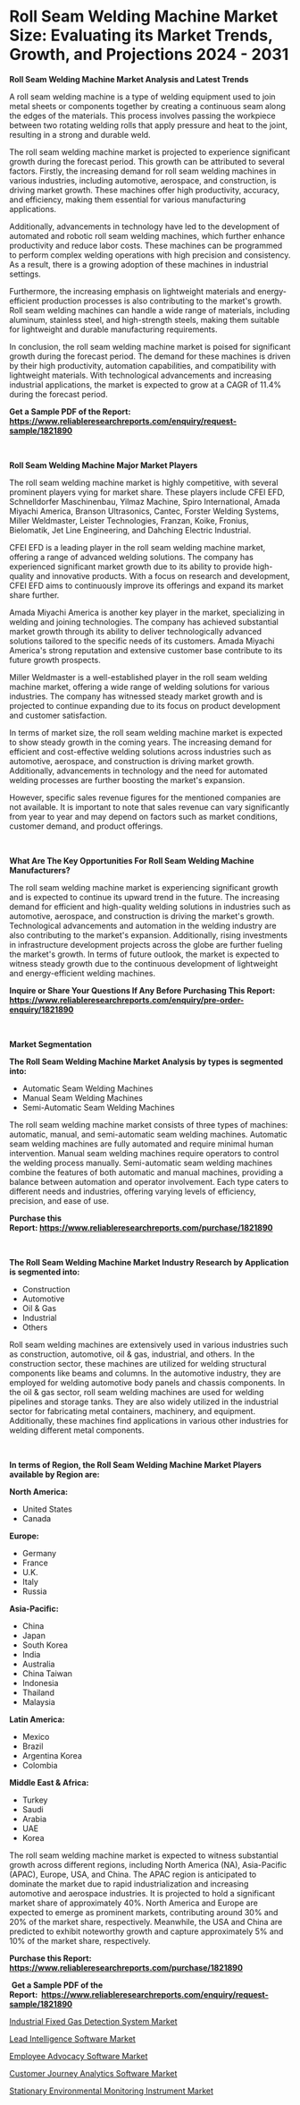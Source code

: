 <p><h1>Roll Seam Welding Machine Market Size: Evaluating its Market Trends, Growth, and Projections 2024 - 2031</h1></p><p><strong>Roll Seam Welding Machine Market Analysis and Latest Trends</strong></p>
<p><p>A roll seam welding machine is a type of welding equipment used to join metal sheets or components together by creating a continuous seam along the edges of the materials. This process involves passing the workpiece between two rotating welding rolls that apply pressure and heat to the joint, resulting in a strong and durable weld.</p><p>The roll seam welding machine market is projected to experience significant growth during the forecast period. This growth can be attributed to several factors. Firstly, the increasing demand for roll seam welding machines in various industries, including automotive, aerospace, and construction, is driving market growth. These machines offer high productivity, accuracy, and efficiency, making them essential for various manufacturing applications.</p><p>Additionally, advancements in technology have led to the development of automated and robotic roll seam welding machines, which further enhance productivity and reduce labor costs. These machines can be programmed to perform complex welding operations with high precision and consistency. As a result, there is a growing adoption of these machines in industrial settings.</p><p>Furthermore, the increasing emphasis on lightweight materials and energy-efficient production processes is also contributing to the market's growth. Roll seam welding machines can handle a wide range of materials, including aluminum, stainless steel, and high-strength steels, making them suitable for lightweight and durable manufacturing requirements.</p><p>In conclusion, the roll seam welding machine market is poised for significant growth during the forecast period. The demand for these machines is driven by their high productivity, automation capabilities, and compatibility with lightweight materials. With technological advancements and increasing industrial applications, the market is expected to grow at a CAGR of 11.4% during the forecast period.</p></p>
<p><strong>Get a Sample PDF of the Report:&nbsp; <a href="https://www.reliableresearchreports.com/enquiry/request-sample/1821890">https://www.reliableresearchreports.com/enquiry/request-sample/1821890</a></strong></p>
<p>&nbsp;</p>
<p><strong>Roll Seam Welding Machine Major Market Players</strong></p>
<p><p>The roll seam welding machine market is highly competitive, with several prominent players vying for market share. These players include CFEI EFD, Schnelldorfer Maschinenbau, Yilmaz Machine, Spiro International, Amada Miyachi America, Branson Ultrasonics, Cantec, Forster Welding Systems, Miller Weldmaster, Leister Technologies, Franzan, Koike, Fronius, Bielomatik, Jet Line Engineering, and Dahching Electric Industrial.</p><p>CFEI EFD is a leading player in the roll seam welding machine market, offering a range of advanced welding solutions. The company has experienced significant market growth due to its ability to provide high-quality and innovative products. With a focus on research and development, CFEI EFD aims to continuously improve its offerings and expand its market share further.</p><p>Amada Miyachi America is another key player in the market, specializing in welding and joining technologies. The company has achieved substantial market growth through its ability to deliver technologically advanced solutions tailored to the specific needs of its customers. Amada Miyachi America's strong reputation and extensive customer base contribute to its future growth prospects.</p><p>Miller Weldmaster is a well-established player in the roll seam welding machine market, offering a wide range of welding solutions for various industries. The company has witnessed steady market growth and is projected to continue expanding due to its focus on product development and customer satisfaction.</p><p>In terms of market size, the roll seam welding machine market is expected to show steady growth in the coming years. The increasing demand for efficient and cost-effective welding solutions across industries such as automotive, aerospace, and construction is driving market growth. Additionally, advancements in technology and the need for automated welding processes are further boosting the market's expansion.</p><p>However, specific sales revenue figures for the mentioned companies are not available. It is important to note that sales revenue can vary significantly from year to year and may depend on factors such as market conditions, customer demand, and product offerings.</p></p>
<p>&nbsp;</p>
<p><strong>What Are The Key Opportunities For Roll Seam Welding Machine Manufacturers?</strong></p>
<p><p>The roll seam welding machine market is experiencing significant growth and is expected to continue its upward trend in the future. The increasing demand for efficient and high-quality welding solutions in industries such as automotive, aerospace, and construction is driving the market's growth. Technological advancements and automation in the welding industry are also contributing to the market's expansion. Additionally, rising investments in infrastructure development projects across the globe are further fueling the market's growth. In terms of future outlook, the market is expected to witness steady growth due to the continuous development of lightweight and energy-efficient welding machines.</p></p>
<p><strong>Inquire or Share Your Questions If Any Before Purchasing This Report: <a href="https://www.reliableresearchreports.com/enquiry/pre-order-enquiry/1821890">https://www.reliableresearchreports.com/enquiry/pre-order-enquiry/1821890</a></strong></p>
<p>&nbsp;</p>
<p><strong>Market Segmentation</strong></p>
<p><strong>The Roll Seam Welding Machine Market Analysis by types is segmented into:</strong></p>
<p><ul><li>Automatic Seam Welding Machines</li><li>Manual Seam Welding Machines</li><li>Semi-Automatic Seam Welding Machines</li></ul></p>
<p><p>The roll seam welding machine market consists of three types of machines: automatic, manual, and semi-automatic seam welding machines. Automatic seam welding machines are fully automated and require minimal human intervention. Manual seam welding machines require operators to control the welding process manually. Semi-automatic seam welding machines combine the features of both automatic and manual machines, providing a balance between automation and operator involvement. Each type caters to different needs and industries, offering varying levels of efficiency, precision, and ease of use.</p></p>
<p><strong>Purchase this Report:&nbsp;<a href="https://www.reliableresearchreports.com/purchase/1821890">https://www.reliableresearchreports.com/purchase/1821890</a></strong></p>
<p>&nbsp;</p>
<p><strong>The Roll Seam Welding Machine Market Industry Research by Application is segmented into:</strong></p>
<p><ul><li>Construction</li><li>Automotive</li><li>Oil & Gas</li><li>Industrial</li><li>Others</li></ul></p>
<p><p>Roll seam welding machines are extensively used in various industries such as construction, automotive, oil & gas, industrial, and others. In the construction sector, these machines are utilized for welding structural components like beams and columns. In the automotive industry, they are employed for welding automotive body panels and chassis components. In the oil & gas sector, roll seam welding machines are used for welding pipelines and storage tanks. They are also widely utilized in the industrial sector for fabricating metal containers, machinery, and equipment. Additionally, these machines find applications in various other industries for welding different metal components.</p></p>
<p>&nbsp;</p>
<p><strong>In terms of Region, the Roll Seam Welding Machine Market Players available by Region are:</strong></p>
<p>
    <p> <strong> North America: </strong>
        <ul>
            <li>United States</li>
            <li>Canada</li>
        </ul>
        </p> 
    <p> <strong> Europe: </strong>
        <ul>
            <li>Germany</li>
            <li>France</li>
            <li>U.K.</li>
            <li>Italy</li>
            <li>Russia</li>
        </ul>
        </p> 
    <p> <strong> Asia-Pacific: </strong>
        <ul>
            <li>China</li>
            <li>Japan</li>
            <li>South Korea</li>
            <li>India</li>
            <li>Australia</li>
            <li>China Taiwan</li>
            <li>Indonesia</li>
            <li>Thailand</li>
            <li>Malaysia</li>
        </ul>
        </p> 
    <p> <strong> Latin America: </strong>
        <ul>
            <li>Mexico</li>
            <li>Brazil</li>
            <li>Argentina Korea</li>
            <li>Colombia</li>
        </ul>
        </p> 
    <p> <strong> Middle East & Africa: </strong>
        <ul>
            <li>Turkey</li>
            <li>Saudi</li>
            <li>Arabia</li>
            <li>UAE</li>
            <li>Korea</li>
        </ul>
    </p>
    </p>
<p><p>The roll seam welding machine market is expected to witness substantial growth across different regions, including North America (NA), Asia-Pacific (APAC), Europe, USA, and China. The APAC region is anticipated to dominate the market due to rapid industrialization and increasing automotive and aerospace industries. It is projected to hold a significant market share of approximately 40%. North America and Europe are expected to emerge as prominent markets, contributing around 30% and 20% of the market share, respectively. Meanwhile, the USA and China are predicted to exhibit noteworthy growth and capture approximately 5% and 10% of the market share, respectively.</p></p>
<p><strong>Purchase this Report: <a href="https://www.reliableresearchreports.com/purchase/1821890">https://www.reliableresearchreports.com/purchase/1821890</a></strong></p>
<p>&nbsp;<strong>Get a Sample PDF of the Report:&nbsp;&nbsp;<a href="https://www.reliableresearchreports.com/enquiry/request-sample/1821890">https://www.reliableresearchreports.com/enquiry/request-sample/1821890</a></strong></p>
<p><strong></strong></p>
<p><p><a href="https://github.com/santosh758595/Market-Research-Report-List-2/blob/main/industrial-fixed-gas-detection-system-market.md">Industrial Fixed Gas Detection System Market</a></p><p><a href="https://medium.com/@jessicaholland33/lead-intelligence-software-market-furnishes-information-on-market-share-market-trends-and-market-5bb2de8afb7f">Lead Intelligence Software Market</a></p><p><a href="https://medium.com/@jessicaholland33/employee-advocacy-software-market-insights-into-market-cagr-market-trends-and-growth-strategies-874d6bdc3448">Employee Advocacy Software Market</a></p><p><a href="https://medium.com/@jessicaholland33/customer-journey-analytics-software-market-report-reveals-the-latest-trends-and-growth-1337454e7d96">Customer Journey Analytics Software Market</a></p><p><a href="https://github.com/Chiragrp26/Market-Research-Report-List-2/blob/main/stationary-environmental-monitoring-instrument-market.md">Stationary Environmental Monitoring Instrument Market</a></p></p>